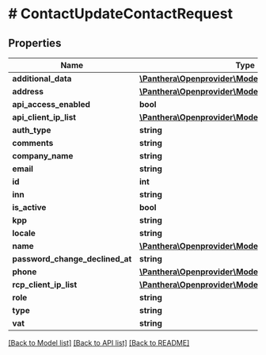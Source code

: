 # # ContactUpdateContactRequest

## Properties

Name | Type | Description | Notes
------------ | ------------- | ------------- | -------------
**additional_data** | [**\Panthera\Openprovider\Model\ContactAdditionalData**](ContactAdditionalData.md) |  | [optional]
**address** | [**\Panthera\Openprovider\Model\ContactAddress**](ContactAddress.md) |  | [optional]
**api_access_enabled** | **bool** |  | [optional]
**api_client_ip_list** | [**\Panthera\Openprovider\Model\ContactClientIpList**](ContactClientIpList.md) |  | [optional]
**auth_type** | **string** |  | [optional]
**comments** | **string** |  | [optional]
**company_name** | **string** |  | [optional]
**email** | **string** |  | [optional]
**id** | **int** |  | [optional]
**inn** | **string** |  | [optional]
**is_active** | **bool** |  | [optional]
**kpp** | **string** |  | [optional]
**locale** | **string** |  | [optional]
**name** | [**\Panthera\Openprovider\Model\ContactName**](ContactName.md) |  | [optional]
**password_change_declined_at** | **string** |  | [optional]
**phone** | [**\Panthera\Openprovider\Model\ContactPhone**](ContactPhone.md) |  | [optional]
**rcp_client_ip_list** | [**\Panthera\Openprovider\Model\ContactClientIpList**](ContactClientIpList.md) |  | [optional]
**role** | **string** |  | [optional]
**type** | **string** |  | [optional]
**vat** | **string** |  | [optional]

[[Back to Model list]](../../README.md#models) [[Back to API list]](../../README.md#endpoints) [[Back to README]](../../README.md)
